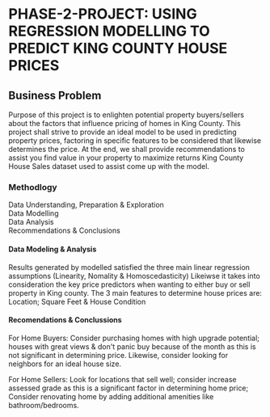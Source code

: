 # PHASE-2-PROJECT: USING REGRESSION MODELLING TO PREDICT KING COUNTY HOUSE PRICES

## Business Problem

Purpose of this project is to enlighten potential property buyers/sellers about the factors that influence pricing of homes in King County.
This project shall strive to provide an ideal model to be used in predicting property prices, factoring in specific features to be considered that likewise determines the price.
At the end, we shall provide recommendations to assist you find value in your property to maximize returns
King County House Sales dataset used to assist come up with the model.

### Methodlogy

Data Understanding, Preparation & Exploration\
Data Modelling\
Data Analysis\
Recommendations & Conclusions

#### Data Modeling & Analysis

Results generated by modelled satisfied the three main linear regression assumptions (Linearity, Nomality & Homoscedasticity)
Likeiwse it takes into consideration the key price predictors when wanting to either buy or sell property in King county.
The 3 main features to determine house prices are: Location; Square Feet & House Condition

#### Recomendations & Conclussions

For Home Buyers: Consider purchasing homes with high upgrade potential; houses with great views & don't panic buy because of the month as this is not significant in determining price. Likewise, consider looking for neighbors for an ideal house size.

For Home Sellers: Look for locations that sell well; consider increase assessed grade as this is a significant factor in determining home price; Consider renovating home by adding additional amenities like bathroom/bedrooms.
